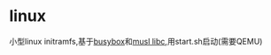 # linux
小型linux initramfs,基于[busybox](https://busybox.net/)和[musl libc](https://musl.libc.org/),用start.sh启动(需要QEMU)
